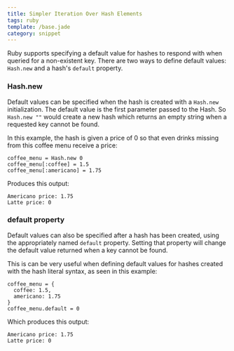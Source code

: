 ```yaml
---
title: Simpler Iteration Over Hash Elements
tags: ruby
template: /base.jade
category: snippet
---
```


Ruby supports specifying a default value for hashes to respond with when queried for a non-existent key. There are two ways to define default values: `Hash.new` and a hash's `default` property.

### Hash.new

Default values can be specified when the hash is created with a `Hash.new` initialization. The default value is the first parameter passed to the Hash. So `Hash.new ""` would create a new hash which returns an empty string when a requested key cannot be found.

In this example, the hash is given a price of 0 so that even drinks missing from this coffee menu receive a price:

```
coffee_menu = Hash.new 0
coffee_menu[:coffee] = 1.5
coffee_menu[:americano] = 1.75
```

Produces this output:

```
Americano price: 1.75
Latte price: 0
```

### default property

Default values can also be specified after a hash has been created, using the appropriately named `default` property. Setting that property will change the default value returned when a key cannot be found.

This is can be very useful when defining default values for hashes created with the hash literal syntax, as seen in this example:

```
coffee_menu = {
  coffee: 1.5,
  americano: 1.75
}
coffee_menu.default = 0
```

Which produces this output:

```
Americano price: 1.75
Latte price: 0
```
